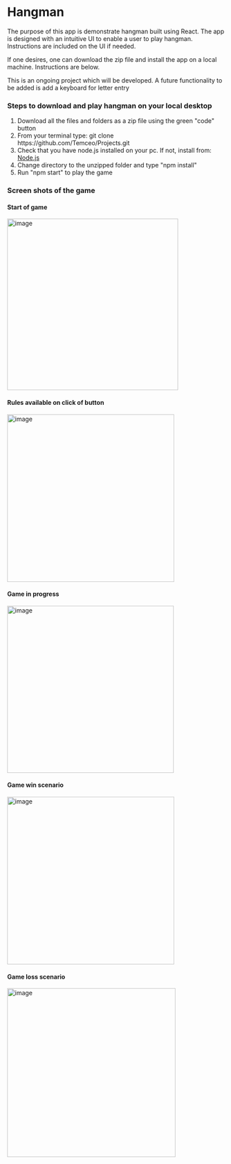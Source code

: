 
<h1>Hangman</h1>
<p>The purpose of this app is demonstrate hangman built using React.  The app is designed with an intuitive UI to enable a user to play hangman.  Instructions are included on the UI if needed.</p>
<p>If one desires, one can download the zip file and install the app on a local machine. Instructions are below.</p>
<p>This is an ongoing project which will be developed. A future functionality to be added is add a keyboard for letter entry</p>
<h3>Steps to download and play hangman on your local desktop</h3>
<ol>
<li>Download all the files and folders as a zip file using the green "code" button</li>
<li>From your terminal type: git clone https://github.com/Temceo/Projects.git</li>
<li>Check that you have node.js installed on your pc.  If not, install from: <a href="https://nodejs.org/en/" target="_blank">Node.js</a></li>
<li>Change directory to the unzipped folder and type "npm install"</li>
<li>Run "npm start" to play the game</li>
</ol>
<h3>Screen shots of the game</h1>
<h4>Start of game</h4>
<img width="395" alt="image" src="https://user-images.githubusercontent.com/26333063/215429594-c9f4f3b6-c553-4b1d-b229-5c8df2695c70.png">

<h4>Rules available on click of button</h4>
<img width="386" alt="image" src="https://user-images.githubusercontent.com/26333063/215431924-c69da153-9cdf-4df9-9423-b5c8282e3ddd.png">

<h4>Game in progress</h4>
<img width="385" alt="image" src="https://user-images.githubusercontent.com/26333063/215430022-74ed120f-defb-47ed-aa72-000bd50a9292.png">

<h4>Game win scenario</h4>
<img width="386" alt="image" src="https://user-images.githubusercontent.com/26333063/215431262-4419c5a7-9e8c-44df-afa9-d802868030c5.png">

<h4>Game loss scenario</h4>
<img width="389" alt="image" src="https://user-images.githubusercontent.com/26333063/215430566-2a74fccc-720f-45a0-90da-c5307be5be20.png">
